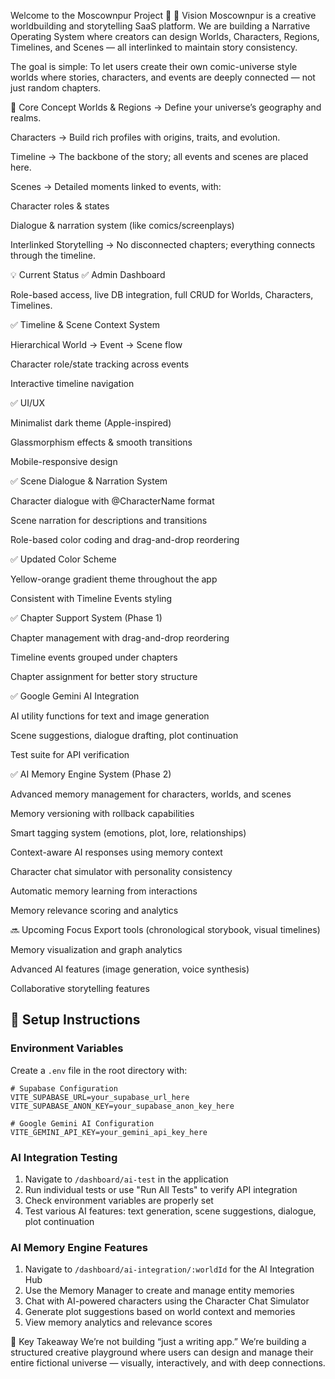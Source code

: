 Welcome to the Moscownpur Project 🚀
🌟 Vision
Moscownpur is a creative worldbuilding and storytelling SaaS platform.
We are building a Narrative Operating System where creators can design Worlds, Characters, Regions, Timelines, and Scenes — all interlinked to maintain story consistency.

The goal is simple:
To let users create their own comic-universe style worlds where stories, characters, and events are deeply connected — not just random chapters.

🎯 Core Concept
Worlds & Regions → Define your universe’s geography and realms.

Characters → Build rich profiles with origins, traits, and evolution.

Timeline → The backbone of the story; all events and scenes are placed here.

Scenes → Detailed moments linked to events, with:

Character roles & states

Dialogue & narration system (like comics/screenplays)

Interlinked Storytelling → No disconnected chapters; everything connects through the timeline.

💡 Current Status
✅ Admin Dashboard

Role-based access, live DB integration, full CRUD for Worlds, Characters, Timelines.

✅ Timeline & Scene Context System

Hierarchical World → Event → Scene flow

Character role/state tracking across events

Interactive timeline navigation

✅ UI/UX

Minimalist dark theme (Apple-inspired)

Glassmorphism effects & smooth transitions

Mobile-responsive design

✅ Scene Dialogue & Narration System

Character dialogue with @CharacterName format

Scene narration for descriptions and transitions

Role-based color coding and drag-and-drop reordering

✅ Updated Color Scheme

Yellow-orange gradient theme throughout the app

Consistent with Timeline Events styling

✅ Chapter Support System (Phase 1)

Chapter management with drag-and-drop reordering

Timeline events grouped under chapters

Chapter assignment for better story structure

✅ Google Gemini AI Integration

AI utility functions for text and image generation

Scene suggestions, dialogue drafting, plot continuation

Test suite for API verification

✅ AI Memory Engine System (Phase 2)

Advanced memory management for characters, worlds, and scenes

Memory versioning with rollback capabilities

Smart tagging system (emotions, plot, lore, relationships)

Context-aware AI responses using memory context

Character chat simulator with personality consistency

Automatic memory learning from interactions

Memory relevance scoring and analytics

🔜 Upcoming Focus
Export tools (chronological storybook, visual timelines)

Memory visualization and graph analytics

Advanced AI features (image generation, voice synthesis)

Collaborative storytelling features

## 🚀 Setup Instructions

### Environment Variables
Create a `.env` file in the root directory with:

```env
# Supabase Configuration
VITE_SUPABASE_URL=your_supabase_url_here
VITE_SUPABASE_ANON_KEY=your_supabase_anon_key_here

# Google Gemini AI Configuration
VITE_GEMINI_API_KEY=your_gemini_api_key_here
```

### AI Integration Testing
1. Navigate to `/dashboard/ai-test` in the application
2. Run individual tests or use "Run All Tests" to verify API integration
3. Check environment variables are properly set
4. Test various AI features: text generation, scene suggestions, dialogue, plot continuation

### AI Memory Engine Features
1. Navigate to `/dashboard/ai-integration/:worldId` for the AI Integration Hub
2. Use the Memory Manager to create and manage entity memories
3. Chat with AI-powered characters using the Character Chat Simulator
4. Generate plot suggestions based on world context and memories
5. View memory analytics and relevance scores

🧠 Key Takeaway
We’re not building “just a writing app.”
We’re building a structured creative playground where users can design and manage their entire fictional universe — visually, interactively, and with deep connections.